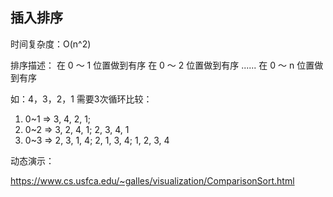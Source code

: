 ## 插入排序

时间复杂度：O(n^2)

排序描述：
在 0 ～ 1 位置做到有序
在 0 ～ 2 位置做到有序
......
在 0 ～ n 位置做到有序

如：4，3，2，1    需要3次循环比较：
1.  0~1  => 3, 4, 2, 1;
2.  0~2  => 3, 2, 4, 1; 2, 3, 4, 1
3.  0~3  => 2, 3, 1, 4; 2, 1, 3, 4; 1, 2, 3, 4

动态演示：

https://www.cs.usfca.edu/~galles/visualization/ComparisonSort.html
